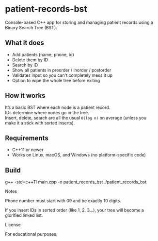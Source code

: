 # patient-records-bst

Console-based C++ app for storing and managing patient records using a Binary Search Tree (BST).

## What it does
- Add patients (name, phone, id)
- Delete them by ID
- Search by ID
- Show all patients in preorder / inorder / postorder
- Validates input so you can't completely mess it up
- Option to wipe the whole tree before exiting

## How it works
It’s a basic BST where each node is a patient record.  
IDs determine where nodes go in the tree.  
Insert, delete, search are all the usual `O(log n)` on average (unless you make it a stick with sorted inserts).

## Requirements
- C++11 or newer
- Works on Linux, macOS, and Windows (no platform-specific code)

## Build
g++ -std=c++11 main.cpp -o patient_records_bst
./patient_records_bst

Notes

Phone number must start with 09 and be exactly 10 digits.

If you insert IDs in sorted order (like 1, 2, 3…), your tree will become a glorified linked list.

License

For educational purposes.
